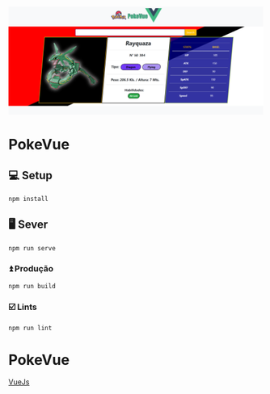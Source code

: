 
<img src="./src/assets/muestra.png">

# PokeVue

## :computer: Setup
```
npm install
```

## :desktop_computer: Sever

```
npm run serve
```

### :arrow_double_up: Produção
```
npm run build
```

### :ballot_box_with_check: Lints
```
npm run lint
```



# PokeVue
[VueJs](https://vuejs.org/)